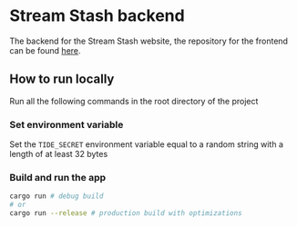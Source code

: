 # Stream Stash backend

The backend for the Stream Stash website, the repository for the frontend can be
found [here](https://github.com/enricoKoschel/stream-stash).

## How to run locally

Run all the following commands in the root directory of the project

### Set environment variable

Set the `TIDE_SECRET` environment variable equal to a random string with a length of at least 32 bytes

### Build and run the app

```bash
cargo run # debug build
# or
cargo run --release # production build with optimizations
```
